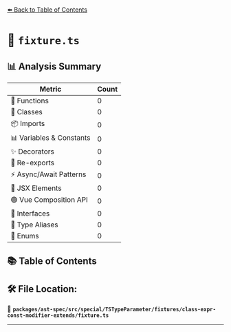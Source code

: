 [⬅️ Back to Table of Contents](../../../../../../../index.md)

# 📄 `fixture.ts`

## 📊 Analysis Summary

| Metric | Count |
|--------|-------|
| 🔧 Functions | 0 |
| 🧱 Classes | 0 |
| 📦 Imports | 0 |
| 📊 Variables & Constants | 0 |
| ✨ Decorators | 0 |
| 🔄 Re-exports | 0 |
| ⚡ Async/Await Patterns | 0 |
| 💠 JSX Elements | 0 |
| 🟢 Vue Composition API | 0 |
| 📐 Interfaces | 0 |
| 📑 Type Aliases | 0 |
| 🎯 Enums | 0 |

## 📚 Table of Contents


## 🛠️ File Location:
📂 **`packages/ast-spec/src/special/TSTypeParameter/fixtures/class-expr-const-modifier-extends/fixture.ts`**


---